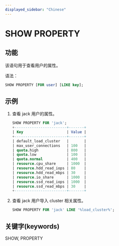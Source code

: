```yaml
---
displayed_sidebar: "Chinese"
---
```


# SHOW PROPERTY

## 功能

该语句用于查看用户的属性。

语法：

```sql
SHOW PROPERTY [FOR user] [LIKE key];
```

## 示例

1. 查看 jack 用户的属性。

    ```sql
    SHOW PROPERTY FOR 'jack';
    +------------------------+-------+
    | Key                    | Value |
    +------------------------+-------+
    | default_load_cluster   |       |
    | max_user_connections   | 100   |
    | quota.high             | 800   |
    | quota.low              | 100   |
    | quota.normal           | 400   |
    | resource.cpu_share     | 1000  |
    | resource.hdd_read_iops | 80    |
    | resource.hdd_read_mbps | 30    |
    | resource.io_share      | 1000  |
    | resource.ssd_read_iops | 1000  |
    | resource.ssd_read_mbps | 30    |
    +------------------------+-------+
    ```

2. 查看 jack 用户导入 cluster 相关属性。

    ```sql
    SHOW PROPERTY FOR 'jack' LIKE '%load_cluster%';
    ```

## 关键字(keywords)

SHOW, PROPERTY
